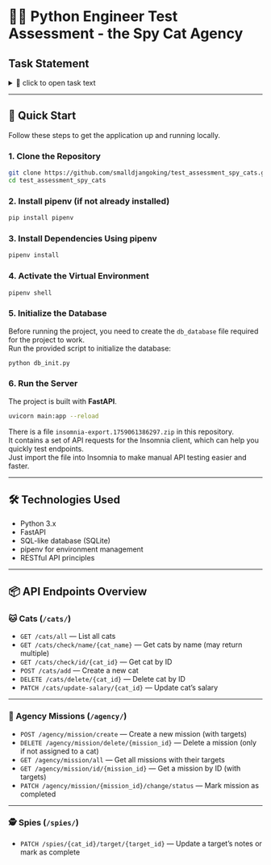 # 🕵️‍♂️ Python Engineer Test Assessment - the Spy Cat Agency

## Task Statement

<details>
  <summary>📌 click to open task text</summary>

# Python engineer test assessment - the Spy Cat Agency

### Overview

This task involves building a CRUD application. The goal is to create a system that showcases your understanding in building RESTful APIs, interacting with SQL-like databases, and integrating third-party services. The test assessment is expected to be done within 2 hours.

### Requirements

Spy Cat Agency (SCA) asked you to create a management application, so that it simplifies their spying work processes. SCA needs a system to manage their cats, missions they undertake, and targets they are assigned to.

From cats perspective, a mission consists of spying on targets and collecting data. One cat can only have one mission at a time, and a mission assumes a range of targets (minimum: 1, maximum: 3). While spying, cats should be able to share the collected data into the system by writing notes on a specific target. Cats will be updating their notes from time to time and eventually mark the target as complete. If the target is complete, notes should be frozen, i.e. cats should not be able to update them in any way. After completing all of the targets, the mission is marked as completed.

From the agency perspective, they regularly hire new spy cats and so should be able to add them to and visualize in the system. SCA should be able to create new missions and later assign them to cats that are available. Targets are created in place along with a mission, meaning that there will be no page to see/create all/individual targets.

### **Backend Requirements:**

- **Spy Cats**
    - Ability to create a spy cat in the system
        - A cat is described as Name, Years of Experience, Breed, and Salary.
        - Breed must be validated, see General
    - Ability to remove spy cats from the system
    - Ability to update spy cats’ information (Salary)
    - Ability to list spy cats
    - Ability to get a single spy cat
- **Missions / Targets**
    - Ability to create a mission in the system along with targets in one single request
        - A mission contains information about Cat, Targets and Complete state
        - Each target is unique to a mission, so the endpoint should accept an object describing targets
        - A target is described as Name, Country, Notes and Complete state
    - Ability to delete a mission
        - A mission cannot be deleted if it is already assigned to a cat
    - Ability to update mission targets
        - Ability to mark it as completed
        - Ability to update Notes
            - Notes cannot be updated if either the target or the mission is completed
    - Ability to assign a cat to a mission
    - Ability to list missions
    - Ability to get a single mission

</details>

---

## 🚀 Quick Start

Follow these steps to get the application up and running locally.

### 1. Clone the Repository

```bash
git clone https://github.com/smalldjangoking/test_assessment_spy_cats.git
cd test_assessment_spy_cats
```

### 2. Install pipenv (if not already installed)

```bash
pip install pipenv
```

### 3. Install Dependencies Using pipenv

```bash
pipenv install
```

### 4. Activate the Virtual Environment

```bash
pipenv shell
```

### 5. Initialize the Database

Before running the project, you need to create the `db_database` file required for the project to work.  
Run the provided script to initialize the database:

```bash
python db_init.py
```

### 6. Run the Server

The project is built with **FastAPI**.

```bash
uvicorn main:app --reload
```


There is a file `insomnia-export.1759061386297.zip` in this repository.  
It contains a set of API requests for the Insomnia client, which can help you quickly test endpoints.  
Just import the file into Insomnia to make manual API testing easier and faster.

---

## 🛠️ Technologies Used

- Python 3.x
- FastAPI
- SQL-like database (SQLite)
- pipenv for environment management
- RESTful API principles

---

## 📦 API Endpoints Overview

### 🐱 Cats (`/cats/`)
- `GET /cats/all` — List all cats  
- `GET /cats/check/name/{cat_name}` — Get cats by name (may return multiple)  
- `GET /cats/check/id/{cat_id}` — Get cat by ID  
- `POST /cats/add` — Create a new cat  
- `DELETE /cats/delete/{cat_id}` — Delete cat by ID  
- `PATCH /cats/update-salary/{cat_id}` — Update cat’s salary  

---

### 🎯 Agency Missions (`/agency/`)
- `POST /agency/mission/create` — Create a new mission (with targets)  
- `DELETE /agency/mission/delete/{mission_id}` — Delete a mission (only if not assigned to a cat)  
- `GET /agency/mission/all` — Get all missions with their targets  
- `GET /agency/mission/id/{mission_id}` — Get a mission by ID (with targets)  
- `PATCH /agency/mission/{mission_id}/change/status` — Mark mission as completed  

---

### 🕵️ Spies (`/spies/`)
- `PATCH /spies/{cat_id}/target/{target_id}` — Update a target’s notes or mark as complete  









